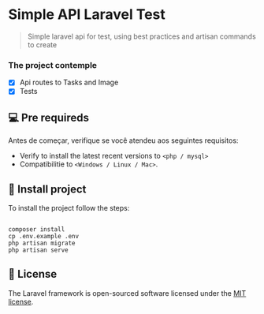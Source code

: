 # Simple API Laravel Test



> Simple laravel api for test, using best practices and artisan commands to create

### The project contemple



- [x] Api routes to Tasks and Image
- [x] Tests

## 💻 Pre requireds

Antes de começar, verifique se você atendeu aos seguintes requisitos:

* Verify to install the latest recent versions to `<php / mysql>`
* Compatibilitie to `<Windows / Linux / Mac>`.

## 🚀 Install project

To install the project follow  the steps:

```

composer install
cp .env.example .env
php artisan migrate
php artisan serve
```


## 📝 License

The Laravel framework is open-sourced software licensed under the [MIT license](https://opensource.org/licenses/MIT).